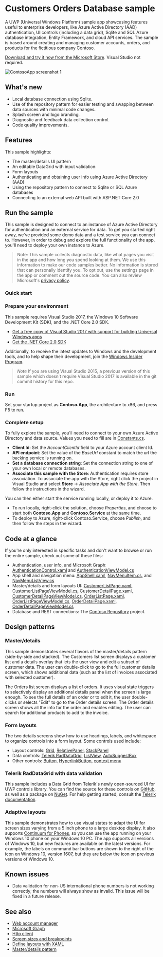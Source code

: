 <!---
  category: ControlsLayoutAndText Data IdentitySecurityAndEncryption Navigation NetworkingAndWebServices
-->

# Customers Orders Database sample 

A UWP (Universal Windows Platform) sample app showcasing features useful to enterprise developers, like 
Azure Active Directory (AAD) authentication, UI controls (including a data grid), Sqlite and SQL Azure database integration, 
Entity Framework, and cloud API services. The sample is based around creating and managing customer accounts, orders, 
and products for the fictitious company Contoso. 

[Download and try it now from the Microsoft Store](https://www.microsoft.com/store/apps/9PF1WCV13501). Visual Studio not required. 

![ContosoApp screenshot 1](screenshot1.png)

## What's new

- Local database connection using Sqlite. 
- Use of the repository pattern for easier testing and swapping between data sources with minimal code changes. 
- Splash screen and logo branding. 
- Diagnostic and feedback data collection control.
- Code quality improvements. 

## Features

This sample highlights: 

- The master/details UI pattern
- An editable DataGrid with input validation
- Form layouts
- Authenticating and obtaining user info using Azure Active Directory (AAD)
- Using the repository pattern to connect to Sqlite or SQL Azure databases
- Connecting to an external web API built with ASP.NET Core 2.0

## Run the sample

This sample is designed to connect to an instance of Azure Active Directory for authentication and an external service for data. 
To get you started right away, we've provided some demo data and a test service you can connect to. 
However, in order to debug and explore the full functionality of the app, you'll need to deploy your own instance to Azure.

> Note: This sample collects diagnostic data, like what pages you visit in the app and how long you spend looking at them. 
We use this information to make our code samples better. No information is stored that can personally identify you. 
To opt out, use the settings page in the app or comment out the source code. 
You can also review Microsoft's [privacy policy](https://go.microsoft.com/fwlink/?LinkId=521839). 

### Quick start 

### Prepare your environment

This sample requires Visual Studio 2017, the Windows 10 Software Development Kit (SDK), and the .NET Core 2.0 SDK.

* [Get a free copy of Visual Studio 2017 with support for building Universal Windows apps](http://go.microsoft.com/fwlink/?LinkID=280676)
* [Get the .NET Core 2.0 SDK](https://www.microsoft.com/net/core)

Additionally, to receive the latest updates to Windows and the development tools, and to help shape their development, join 
the [Windows Insider Program](https://insider.windows.com/ "Become a Windows Insider").

> *Note* If you are using Visual Studio 2015, a previous version of this sample which doesn't require Visual Studio 2017 is 
available in the git commit history for this repo.

### Run

Set your startup project as **Contoso.App**, the architecture to x86, and press F5 to run.

### Complete setup

To fully explore the sample, you'll need to connect to your own Azure Active Directory and data source. Values you need to fill 
are in [Constants.cs](ContosoRepository/Constants.cs). 

- **Client Id**: Set the *AccountClientId* field to your Azure account client Id.
- **API endpoint**: Set the value of the *BaseUrl* constant to match the url the backing service is running on.
- **Set a database connection string**: Set the connection string to one of your own local or remote databases.
- **Associate this sample with the Store**: Authentication requires store association. To associate the app with the Store, 
right click the project in Visual Studio and select **Store** -> *Associate App with the Store*. Then follow the instructions in the wizard.

You can then either start the service running locally, or deploy it to Azure. 

- To run locally, right-click the solution, choose *Properties*, and choose to start both **Contoso.App** and **Contoso.Service** at the same time. 
- To deploy to Azure, right-click Contoso.Service, choose *Publish*, and then follow the steps in the wizard.

## Code at a glance

If you're only interested in specific tasks and don't want to browse or run the entire sample, check out some of these files: 

- Authentication, user info, and Microsoft Graph: [AuthenticationControl.xaml](ContosoApp/UserControls/AuthenticationControl.xaml) 
and [AuthenticationViewModel.cs](ContosoApp/ViewModels/AuthenticationViewModel.cs)
- App shell and navigation menu: [AppShell.xaml](ContosoApp/AppShell.xaml), [NavMenuItem.cs](ContosoApp/Navigation/NavMenuItem.cs), 
and [NavMenuListView.cs](ContosoApp/Navigation/NavMenuListView.cs)
- Master/details and form layouts UI: [CustomerListPage.xaml](ContosoApp/Views/CustomerListPage.xaml), 
[CustomerListPageViewModel.cs](ContosoApp/ViewModels/CustomerListPageViewModel.cs), [CustomerDetailPage.xaml](ContosoApp/Views/CustomerDetailPage.xaml), 
[CustomerDetailPageViewModel.cs](ContosoApp/ViewModels/CustomerDetailsPageViewModel.cs), [OrderListPage.xaml](ContosoApp/Views/OrderListPage.xaml), 
[OrderListPageViewModel.cs](ContosoApp/ViewModels/OrderListPageViewModel.cs), [OrderDetailPage.xaml](ContosoApp/Views/OrderDetailPage.xaml), 
[OrderDetailPageViewModel.cs](ContosoApp/ViewModels/OrderDetailPageViewModel.cs)
- Database and REST connections: The [Contoso.Repository](ContosoRepository/) project.

## Design patterns

### Master/details

This sample demonstrates several flavors of the master/details pattern (side-by-side and stacked). 
The Customers list screen displays a customer list and a details overlay that lets the user view and edit a subset of customer data. 
The user can double-click to go to the full customer details screen, which shows additional data (such as the list of invoices 
associated with selected customer). 

The Orders list screen displays a list of orders. It uses visual state triggers to selectively display an additional details 
panel when the screen is large enough. To see the full details of an order or to edit it, the user double-clicks or selects "Edit" 
to go to the Order details screen. The Order details screen shows all the info for the order and enables editing. 
The user can search for additional products to add to the invoice.

### Form layouts

The two details screens show how to use headings, labels, and whitespace to organize controls into a form layout. Some controls used include:

- Layout controls: [Grid](https://msdn.microsoft.com/library/windows/apps/Windows.UI.Xaml.Controls.Grid), 
[RelativePanel](https://msdn.microsoft.com/library/windows/apps/Windows.UI.Xaml.Controls.RelativePanel), 
[StackPanel](https://msdn.microsoft.com/library/windows/apps/Windows.UI.Xaml.Controls.StackPanel)
- Data controls: [Telerik RadDataGrid](http://docs.telerik.com/devtools/universal-windows-platform/controls/raddatagrid/columns/datagrid-overview), 
[ListView](https://msdn.microsoft.com/library/windows/apps/Windows.UI.Xaml.Controls.ListView), 
[AutoSuggestBox](https://msdn.microsoft.com/library/windows/apps/Windows.UI.Xaml.Controls.AutoSuggestBox)
- Other controls: [Button](https://msdn.microsoft.com/library/windows/apps/Windows.UI.Xaml.Controls.Button), 
[HyperlinkButton](https://msdn.microsoft.com/library/windows/apps/Windows.UI.Xaml.Controls.HyperlinkButton), 
[context menu](https://msdn.microsoft.com/windows/uwp/controls-and-patterns/menus)

### Telerik RadDataGrid with data validation

This sample includes a Data Grid from Telerik's newly open-sourced UI for UWP controls library. You can find the source for these controls 
on [GitHub](https://github.com/telerik/UI-For-UWP), as well as a package on [NuGet](https://www.nuget.org/packages/Telerik.UI.for.UniversalWindowsPlatform). 
For help getting started, consult the [Telerik documentation](http://docs.telerik.com/devtools/universal-windows-platform/). 

### Adaptive layouts

This sample demonstrates how to use visual states to adapt the UI for screen sizes varying from a 5 inch phone to a large desktop display. 
It also supports [Continuum for Phones](https://www.microsoft.com/windows/continuum), so you can use the app running on your 
Windows 10 phone on your Windows 10 PC. The app supports all versions of Windows 10, but new features are available on the latest versions. 
For example, the labels on command bar buttons are shown to the right of the icon on Windows 10, version 1607, but they are below 
the icon on previous versions of Windows 10.

## Known issues

* Data validation for non-US international phone numbers is not working correctly; the numbers will always show as invalid. 
This issue will be fixed in a future release.

## See also

- [Web account manager](https://msdn.microsoft.com/windows/uwp/security/web-account-manager)
- [Microsoft Graph](https://graph.microsoft.io/)
- [Http client](https://msdn.microsoft.com/windows/uwp/networking/httpclient)
- [Screen sizes and breakpoints](https://msdn.microsoft.com/windows/uwp/layout/screen-sizes-and-breakpoints-for-responsive-design)
- [Define layouts with XAML](https://msdn.microsoft.com/windows/uwp/layout/layouts-with-xaml)
- [Master/details pattern](https://msdn.microsoft.com/en-us/windows/uwp/controls-and-patterns/master-details)
